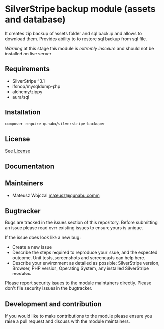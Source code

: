 # SilverStripe backup module (assets and database)

It creates zip backup of assets folder and sql backup and allows to download them.
Provides ability to  to restore sql backup from sql file.

*Warning* at this stage this module is _extremly insceure_ and should not be installed on live server.

## Requirements
 * SilverStripe ^3.1
 * ifsnop/mysqldump-php
 * alchemy/zippy
 * aura/sql
## Installation


```
composer require qunabu/silverstripe-backuper
```

## License
See [License](license.md)

## Documentation

## Maintainers
 * Mateusz Wojczal <mateusz@qunabu.comm>
 
## Bugtracker
Bugs are tracked in the issues section of this repository. Before submitting an issue please read over 
existing issues to ensure yours is unique. 
 
If the issue does look like a new bug:
 
 - Create a new issue
 - Describe the steps required to reproduce your issue, and the expected outcome. Unit tests, screenshots 
 and screencasts can help here.
 - Describe your environment as detailed as possible: SilverStripe version, Browser, PHP version, 
 Operating System, any installed SilverStripe modules.
 
Please report security issues to the module maintainers directly. Please don't file security issues in the bugtracker.
 
## Development and contribution
If you would like to make contributions to the module please ensure you raise a pull request and discuss with the module maintainers.
